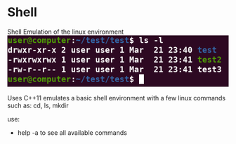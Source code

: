 # Shell
Shell Emulation of the linux environment
![Image of the Shell](oscolor.png)

Uses C++11
emulates a basic shell environment with a few linux commands
such as: cd, ls, mkdir

use: 
- help -a
to see all available commands
